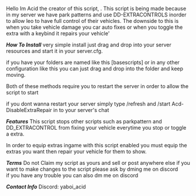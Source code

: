 Hello Im Acid the creator of this script, . This script is being made because in my server we have park patterns and use DD-EXTRACONTROLS 
inorder to allow leo to have full control of their vehicles. The downside to this is when you take vehicle damage you car auto fixes or 
when you toggle the extra with a keybind it repairs your vehicle'

***How To Install***
very simple install just drag and drop into your server resources and start it in your server.cfg.

if you have your folders are named like this [basescripts] or in any other configuration like this 
you can just drag and drop into the folder and keep moving.

Both of these methods require you to restart the server in order to allow the script to start 

if you dont wanna restart your server simply type /refresh and /start Acd-DisableExtraRepair in to your server's chat

***Features***
This script stops other scripts such as parkpattern and DD_EXTRACONTROL from fixing your vehicle everytime you stop
or toggle a extra.

In order to equip extras ingame with this script enabled you must equip the extras you want then repair your vehicle for them to show.

***Terms***
Do not Claim my script as yours and sell or post anywhere else 
if you want to make changes to the script please ask by dming me on discord  
if you have any trouble you can also dm me on discord

***Contact Info***
Discord: yaboi_acid
